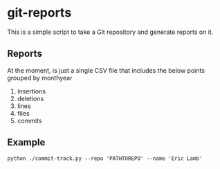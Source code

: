 # git-reports

This is a simple script to take a Git repository and generate reports on it.

## Reports
At the moment, is just a single CSV file that includes the below points grouped by monthyear

1. insertions
2. deletions
3. lines
4. files
5. commits


## Example

```
python ./commit-track.py --repo 'PATHTOREPO' --name 'Eric Lamb'
```
